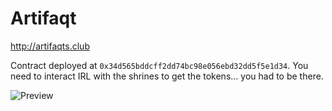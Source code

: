 # Artifaqt

http://artifaqts.club

Contract deployed at `0x34d565bddcff2dd74bc98e056ebd32dd5f5e1d34`. You need to interact IRL with the shrines to get the tokens... you had to be there.

![Preview](https://i.imgur.com/4lUIHsl.png)

